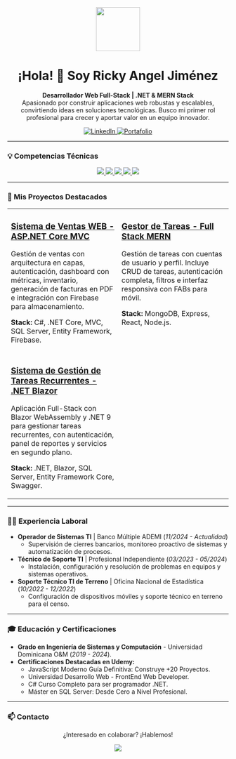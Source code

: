 <div id="header" align="center">
  <img src="https://media.giphy.com/media/M9gbBd9nbDrOTu1Mqx/giphy.gif" width="100"/>
  <h1>
    ¡Hola! 👋 Soy Ricky Angel Jiménez
  </h1>
  <p align="center">
    <strong>Desarrollador Web Full-Stack | .NET & MERN Stack</strong>
    <br>
    Apasionado por construir aplicaciones web robustas y escalables, convirtiendo ideas en soluciones tecnológicas. Busco mi primer rol profesional para crecer y aportar valor en un equipo innovador.
  </p>
  <div align="center">
    <a href="https://www.linkedin.com/in/tu-usuario-de-linkedin" target="_blank">
      <img src="https://img.shields.io/badge/LinkedIn-0077B5?style=for-the-badge&logo=linkedin&logoColor=white" alt="LinkedIn"/>
    </a>
    <a href="https://tu-portafolio.com" target="_blank">
      <img src="https://img.shields.io/badge/Portafolio-FF5722?style=for-the-badge&logo=briefcase&logoColor=white" alt="Portafolio"/>
    </a>
  </div>
</div>

---

### 💡 Competencias Técnicas

<p align="center">
  <!-- Frontend -->
  <a href="https://skillicons.dev">
    <img src="https://skillicons.dev/icons?i=js,react,html,css,tailwind,blazor" />
  </a>
  <!-- Backend -->
  <a href="https://skillicons.dev">
    <img src="https://skillicons.dev/icons?i=cs,dotnet,nodejs,express" />
  </a>
  <!-- Bases de Datos -->
  <a href="https://skillicons.dev">
    <img src="https://skillicons.dev/icons?i=sqlserver,mongodb" />
  </a>
  <!-- Herramientas & DevOps -->
  <a href="https://skillicons.dev">
    <img src="https://skillicons.dev/icons?i=git,github,vscode,postman" />
  </a>
  <!-- IAs & Herramientas de Desarrollo -->
  <a href="https://skillicons.dev">
    <img src="https://skillicons.dev/icons?i=gpt,copilot" />
  </a>
</p>

---

### 🚀 Mis Proyectos Destacados

<table width="100%">
  <tr>
    <td width="50%" valign="top">
      <h3>
        <a href="URL-DEL-PROYECTO-AQUI">Sistema de Ventas WEB - ASP.NET Core MVC</a>
      </h3>
      <p>
        Gestión de ventas con arquitectura en capas, autenticación, dashboard con métricas, inventario, generación de facturas en PDF e integración con Firebase para almacenamiento.
      </p>
      <p>
        <strong>Stack:</strong> C#, .NET Core, MVC, SQL Server, Entity Framework, Firebase.
      </p>
    </td>
    <td width="50%" valign="top">
      <h3>
        <a href="URL-DEL-PROYECTO-AQUI">Gestor de Tareas - Full Stack MERN</a>
      </h3>
      <p>
        Gestión de tareas con cuentas de usuario y perfil. Incluye CRUD de tareas, autenticación completa, filtros e interfaz responsiva con FABs para móvil.
      </p>
      <p>
        <strong>Stack:</strong> MongoDB, Express, React, Node.js.
      </p>
    </td>
  </tr>
  <tr>
    <td width="50%" valign="top">
      <h3>
        <a href="URL-DEL-PROYECTO-AQUI">Sistema de Gestión de Tareas Recurrentes - .NET Blazor</a>
      </h3>
      <p>
        Aplicación Full-Stack con Blazor WebAssembly y .NET 9 para gestionar tareas recurrentes, con autenticación, panel de reportes y servicios en segundo plano.
      </p>
      <p>
        <strong>Stack:</strong> .NET, Blazor, SQL Server, Entity Framework Core, Swagger.
      </p>
    </td>
    <td width="50%" valign="top">
      <!-- Aquí puedes añadir otro proyecto -->
    </td>
  </tr>
</table>

---

### 👨‍💻 Experiencia Laboral

-   **Operador de Sistemas TI** | Banco Múltiple ADEMI (_11/2024 - Actualidad_)
    -   Supervisión de cierres bancarios, monitoreo proactivo de sistemas y automatización de procesos.
-   **Técnico de Soporte TI** | Profesional Independiente (_03/2023 - 05/2024_)
    -   Instalación, configuración y resolución de problemas en equipos y sistemas operativos.
-   **Soporte Técnico TI de Terreno** | Oficina Nacional de Estadística (_10/2022 - 12/2022_)
    -   Configuración de dispositivos móviles y soporte técnico en terreno para el censo.

---

### 🎓 Educación y Certificaciones

-   **Grado en Ingeniería de Sistemas y Computación** - Universidad Dominicana O&M (_2019 - 2024_).
-   **Certificaciones Destacadas en Udemy:**
    -   JavaScript Moderno Guía Definitiva: Construye +20 Proyectos.
    -   Universidad Desarrollo Web - FrontEnd Web Developer.
    -   C# Curso Completo para ser programador .NET.
    -   Máster en SQL Server: Desde Cero a Nivel Profesional.

---

### 📫 Contacto

<div align="center">
  <p>¿Interesado en colaborar? ¡Hablemos!</p>
  <a href="mailto:rickyjimenez1820@gmail.com">
    <img src="https://img.shields.io/badge/Gmail-D14836?style=for-the-badge&logo=gmail&logoColor=white" />
  </a>
</div>
